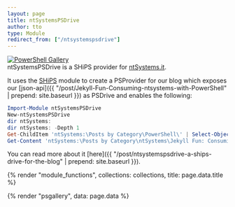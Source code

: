 ```yaml
---
layout: page
title: ntSystemsPSDrive
author: tto
type: Module
redirect_from: ["/ntsystemspsdrive"]
---
```


[![PowerShell Gallery](https://img.shields.io/powershellgallery/dt/ntsystemspsdrive.svg)](https://www.powershellgallery.com/packages/ntsystemspsdrive) <br> ntSystemsPSDrive is a SHiPS provider for [ntSystems.it](https://ntsystem.it/). 

It uses the [SHiPS](https://github.com/PowerShell/SHiPS/) module to create a PSProvider for our blog which exposes our [json-api]({{ "/post/Jekyll-Fun-Consuming-ntsystems-with-PowerShell" | prepend: site.baseurl }}) as PSDrive and enables the following:


```powershell
Import-Module ntSystemsPSDrive
New-ntSystemsPSDrive
dir ntSystems:
dir ntSystems: -Depth 1
Get-ChildItem 'ntSystems:\Posts by Category\PowerShell\' | Select-Object -Property name,url
Get-Content 'ntSystems:\Posts by Category\ntSystems\Jekyll Fun: Consuming ntSystems with PowerShell' 
```

You can read more about it [here]({{ "/post/ntsystemspsdrive-a-ships-drive-for-the-blog" | prepend: site.baseurl }}).

{% render "module_functions", collections: collections, title: page.data.title %}

{% render "psgallery", data: page.data %}